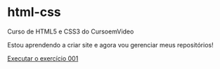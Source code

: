 # html-css
 Curso de HTML5 e CSS3 do CursoemVideo

Estou aprendendo a criar site e agora vou gerenciar meus repositórios!

<a href="https://launyx.github.io/html-css/exercicios/ex001/index.html">Executar o exercício 001</a>